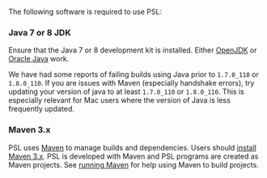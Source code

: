 The following software is required to use PSL:

### Java 7 or 8 JDK
Ensure that the Java 7 or 8 development kit is installed.
Either [OpenJDK](http://openjdk.java.net/) or [Oracle Java](https://www.oracle.com/java/index.html) work.

We have had some reports of failing builds using Java prior to `1.7.0_110` or `1.8.0_110`.
If you are issues with Maven (especially handshake errors), try updating your version of java to at least `1.7.0_110` or `1.8.0_110`.
This is especially relevant for Mac users where the version of Java is less frequently updated.

### Maven 3.x
PSL uses [Maven](http://maven.apache.org) to manage builds and dependencies. Users should [install Maven 3.x](http://maven.apache.org/download.html). PSL is developed with Maven and PSL programs are created as Maven projects. See [running Maven](http://maven.apache.org/run-maven/index.html) for help using Maven to build projects.